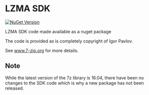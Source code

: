 # LZMA SDK

[![NuGet Version](https://img.shields.io/nuget/v/LZMA-SDK.svg)](https://www.nuget.org/packages/LZMA-SDK/)

LZMA SDK code made available as a nuget package

The code is provided as is completely copyright of Igor Pavlov.

See www.7-zip.org for more details.

## Note

While the latest version of the 7z library is 16.04, there have been no changes to the SDK code which is why a new package has not been released.
